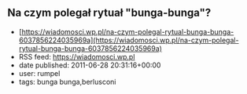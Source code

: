 ## Na czym polegał rytuał "bunga-bunga"?
 - [https://wiadomosci.wp.pl/na-czym-polegal-rytual-bunga-bunga-6037856224035969a](https://wiadomosci.wp.pl/na-czym-polegal-rytual-bunga-bunga-6037856224035969a)
 - RSS feed: https://wiadomosci.wp.pl
 - date published: 2011-06-28 20:31:16+00:00
 - user: rumpel
 - tags: bunga bunga,berlusconi

